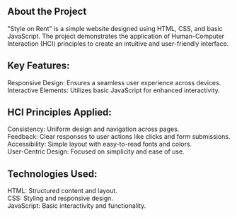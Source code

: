 ## About the Project
"Style on Rent" is a simple website designed using HTML, CSS, and basic JavaScript. 
 The project demonstrates the application of Human-Computer Interaction (HCI) principles to create an intuitive and user-friendly interface.

## Key Features:
Responsive Design: Ensures a seamless user experience across devices.      
Interactive Elements: Utilizes basic JavaScript for enhanced interactivity.

## HCI Principles Applied:
Consistency: Uniform design and navigation across pages.     
Feedback: Clear responses to user actions like clicks and form submissions.    
Accessibility: Simple layout with easy-to-read fonts and colors.    
User-Centric Design: Focused on simplicity and ease of use.     

## Technologies Used:
HTML: Structured content and layout.    
CSS: Styling and responsive design.      
JavaScript: Basic interactivity and functionality.     
